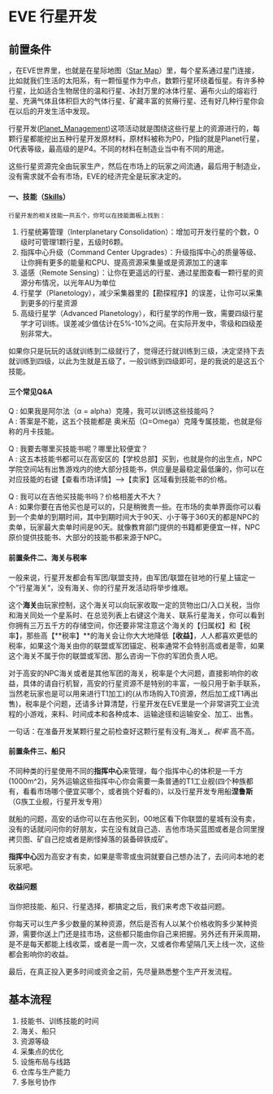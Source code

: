 # EVE 行星开发

## 前置条件

，在EVE世界里，也就是在星际地图（[Star Map](https://wiki.eveuniversity.org/Star_Map)）里，每个星系通过星门连接，比如就我们生活的太阳系，有一颗恒星作为中点，数颗行星环绕着恒星。有许多种行星，比如适合生物居住的温和行星、冰封万里的冰体行星、遍布火山的熔岩行星、充满气体且体积巨大的气体行星、矿藏丰富的贫瘠行星、还有好几种行星你会在以后的开发生活中发现。

行星开发\([Planet\_Management](https://wiki.eveuniversity.org/Skills:Planet_Management)\)这项活动就是围绕这些行星上的资源进行的，每颗行星都能挖出五种行星开发原材料，原材料被称为P0，P指的就是Planet行星，0代表等级，最高级的是P4。不同的材料在制造业当中有不同的用途。

这些行星资源完全由玩家生产，然后在市场上的玩家之间流通，最后用于制造业，没有需求就不会有市场，EVE的经济完全是玩家决定的。

#### **一、技能（**[**Skills**](https://wiki.eveuniversity.org/Skills)**）**

```
行星开发的相关技能一共五个，你可以在技能面板上找到：
```

1. 行星统筹管理（Interplanetary Consolidation）：增加可开发行星的个数，0级时可管理1颗行星，五级时6颗。
2. 指挥中心升级（Command Center Upgrades）：升级指挥中心的质量等级、让你拥有更多的能量和CPU、提高资源采集量或是资源加工的速率
3. 遥感（Remote Sensing）：让你在更遥远的行星、通过星图查看一颗行星的资源分布情况，以光年AU为单位
4. 行星学（Planetology），减少采集器里的【勘探程序】的误差，让你可以采集到更多的行星资源
5. 高级行星学（Advanced Planetology），和行星学的作用一致，需要四级行星学才可训练。误差减少值估计在5%-10%之间。在实际开发中，零级和四级差别非常大。

如果你只是玩玩的话就训练到二级就行了，觉得还行就训练到三级，决定坚持下去就训练到四级，以此为生就是五级了，一般训练到四级即可，是的我说的是这五个技能。

#### 三个常见Q&A

Q : 如果我是阿尔法（α = alpha）克隆，我可以训练这些技能吗？  
A : 答案是不能，这五个技能都是  奥米茄（Ω=Omega）克隆专属技能，也就是俗称的月卡技能。

Q : 我要去哪里买技能书呢？哪里比较便宜？  
A : 这五本技能书都可以在高安区的【学校总部】买到，也就是你的出生点，NPC学院空间站有出售游戏内的绝大部分技能书，供应量是最稳定最低廉的，你可以在对应技能的右键【查看市场详情】--&gt;【卖家】区域看到技能书的价格。

Q : 我可以在吉他买技能书吗？价格相差大不大？  
A : 如果你要在吉他买也是可以的，只是稍微贵一些。在市场的卖单界面你可以看到一个卖单的到期时间，其中到期时间大于90天、小于等于360天的都是NPC的卖单，玩家最大卖单时间是90天。就像教育部门提供的书籍都更便宜一样，NPC原价提供技能书、大部分的技能书都来源于NPC。

#### 前置条件二、海关与税率

一般来说，行星开发都会有军团/联盟支持，由军团/联盟在驻地的行星上锚定一个”行星海关“，没有海关、你的行星开发活动将举步维艰。

这个**海关**由玩家控制，这个海关可以向玩家收取一定的货物出口/入口关税，当你和海关同处一个星系时、在总览列表上右键这个海关、联系行星海关，你可以看到你拥有三万五千方的存储空间，你还要非常注意这个海关的【归属权】和【税率】，那些高【**税率】**的海关会让你大大地降低【**收益】**，人人都喜欢更低的税率，如果这个海关由你的联盟或军团锚定、税率通常不会特别高或者是零，如果这个海关不属于你的联盟或军团、那么咨询一下你的军团负责人吧。

对于高安的NPC海关或者是其他军团的海关，税率是个大问题，直接影响你的收益，具体的请自行机智，高安的行星资源不是特别的丰富，一般只用于新手联系，当然老玩家也是可以用来进行T1加工\)的\(从市场购入T0资源，然后加工成T1再出售\)，税率是个问题，还请多计算清楚，行星开发在EVE里是一个非常讲究工业流程的小游戏，来料、时间成本和各种成本、运输途径和运输安全、加工、出售。

一句话：在准备开发某颗行星之前检查好这颗行星有没有_海关_，_税率_  高不高。

#### 前置条件三、船只

不同种类的行星使用不同的**指挥中心**来管理，每个指挥中心的体积是一千方\(1000m^2\)，另外运输这些指挥中心你会需要一条普通的T1工业舰\(四个种族都有，看看市场哪个便宜买哪个，或者挑个好看的\)，以及行星开发专用船**涅鲁斯**（G族工业舰，行星开发专用）

就船的问题，高安的话你可以在吉他买到，00地区看下你联盟的星城有没有卖，没有的话就问问你的好朋友，实在没有就自己造、吉他市场买蓝图或者是合同里搜拷贝图、矿自己挖或者是刷怪掉落的装备碎铁成矿。

**指挥中心**因为高安才有卖，如果是零零或虫洞就要自己想办法了，去问问本地的老玩家吧。

#### 收益问题

当你把技能、船只、行星选择，都搞定之后，我们来考虑下收益问题。

你每天可以生产多少数量的某种资源，然后是否有人以某个价格收购多少某种资源，需要你送上门还是挂市场，这些都只能由你自己来把握。另外还有开采周期，是不是每天都能上线收菜，或者是一周一次，又或者你希望隔几天上线一次，这些都会影响你的收益。

最后，在真正投入更多时间或资金之前，先尽量熟悉整个生产开发流程。

## 基本流程

1. 技能书、训练技能的时间
2. 海关、船只
3. 资源等级
4. 采集点的优化
5. 设施布局与线路
6. 仓库与生产能力
7. 多账号协作



